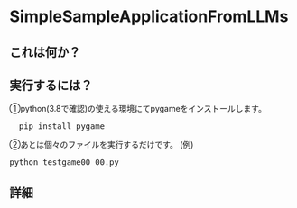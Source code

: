 # SimpleSampleApplicationFromLLMs  
## これは何か？  

## 実行するには？  
①python(3.8で確認)の使える環境にてpygameをインストールします。 
<pre>
  pip install pygame
</pre>
②あとは個々のファイルを実行するだけです。
(例)
<pre>
python testgame00_00.py  
</pre>

## 詳細



